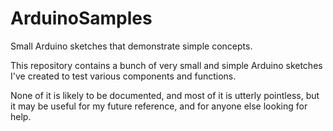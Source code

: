 # ArduinoSamples
Small Arduino sketches that demonstrate simple concepts.

This repository contains a bunch of very small and simple Arduino sketches I've created to test various components and functions.

None of it is likely to be documented, and most of it is utterly pointless, but it may be useful for my future reference, and for anyone else looking for help.
